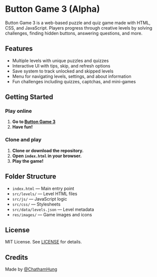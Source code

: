 # Button Game 3 (Alpha)

Button Game 3 is a web-based puzzle and quiz game made with HTML, CSS, and JavaScript. Players progress through creative levels by solving challenges, finding hidden buttons, answering questions, and more.

## Features

- Multiple levels with unique puzzles and quizzes
- Interactive UI with tips, skip, and refresh options
- Save system to track unlocked and skipped levels
- Menu for navigating levels, settings, and about information
- Fun challenges including quizzes, captchas, and mini-games

## Getting Started

### Play online

1. **Go to [Button Game 3](https://chathamhung.github.io/buttongame3/)**
2. **Have fun!**

### Clone and play

1. **Clone or download the repository.**
2. **Open `index.html` in your browser.**
3. **Play the game!**

## Folder Structure

- `index.html` — Main entry point
- `src/levels/` — Level HTML files
- `src/js/` — JavaScript logic
- `src/css/` — Stylesheets
- `src/data/levels.json` — Level metadata
- `res/images/` — Game images and icons

## License

MIT License. See [LICENSE](LICENSE) for details.

## Credits

Made by [@ChathamHung](https://github.com/ChathamHung)